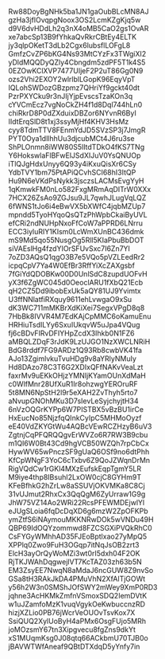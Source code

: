 Rw88DoyBgNHk5ba1JN1gaOubBLcMN8AJ
gzHa3jflOvqpgNoox3OS2LcmKZgKjq5w
d9V6dvHDdLh2q3nX4oMB5CaO2gs1OvAR
xe7abcSp13B9fYhkaQvRkrCBtEy4ELTK
jy3qlpOKetT3dLb2Cgx6lubsflLOFgL8
GmfzCvZP6bKG4Ns93MtCYzFx3TWgiXI2
yDldMQQDyQZly4Cbngdm5zdPF5T1k4S5
0EZOwKClXVP7477UIjeF2P2uT86Gg0N9
ozs2Vhi2EXOY2wlrlblLGopK96EqyVpT
IQLohSWDozGBzpmz7QHriYf9gckt40dt
PzrPXYCku9r3nJIjYjpEvscsTzaKOn3q
cYVCmEcz7vgNoCkZH4f1d8Dql744hLn0
chiRkrD8P0dZXduixDBZor6NYvnR6ByI
IIdtErqSlD8t1xj3ssyMjHf4KHV3HsMz
cyy8TdmTTV8FEnmYdJD5SVzSP3j7JmgR
PYT0Oya1dllhhUu3djcubMCt4J6ru3se
ShPLOnmn8iWW80S5lItdTDkO4fKS7TNg
Y6HokswlaFlBFwElJSdXIJuV0YsQNUOp
iTlQJgHdxUnyy6Q93y4iKxuQisXr6CSy
YdbTVY1bm75PtAPiQCvhSCI68hI3ItQP
Hu9N6eVKdPsNykk3jsczsLACMsEvgYyH
1qKmwkFM0nLo582FxgMRmAqDITrW0XXx
7HCX26ZsAo9ZGJsu9JL7qwhJLugVqLQZ
6fWNS1tJo6i4eBwVX5bXWfC4jqbMZUp7
mpndd5TyoHYqoQsQTzPhWpbCkaiByUVL
efCRi2ndNUHpNxoFfCoW7aPPRD6LNrru
ECC3iyluRIY1KIsm0LcWmXUnBC436dmk
mS9Md5qo55NusgOg5Rll5KIaPbuBbDOT
siVAEslHg4fzdYIOrSFUvSxc7I6Zn7YI
7oZD3AQsQ1qgO3B7e5VQo5pVZLEedRr2
icpqCpV7Ya4W0EfBr3RffYiXcZAXgsbf
7fGiYdQDOBKw00D0UnlSdC8zupdUOFvH
yX3f6ZgWC045d0OeoclARU1fXbQ21Ecb
qH2CZ5Dd9ibobExUk5aQY81UJ9Yvimtx
U3ffNNlatfiRXquy9611ehLvwgaO9xSu
dK3WC711mMKBrXdKiXei7SegxVPgD8q8
7HbBk8IVVR4M7EdKAjCpMMC6oKamuEnu
HRHiuTsdILYy6SxuIUkqvW5uJpa4VQug
fj6cBDvFIRvDFIYHpZcdX3Ihkb0N1FZ6
aMBQLZDqF3rJdK9LzUJGO1NzXWCLNRiH
BdG8rddf7FG9ARDz1Q93Rb8cwbVK41fa
AJo13ZgimlvkuTvuHDg9v8aYRlyNMuIy
Hd8DAzo78C3T6G2XDIxQFfNAKvVeaLzt
faxrMv9uEKkOHjzYMNIjKYamOUnXdMaH
c0WlfMnr28UfXuR1Ir8ohzwgYEROruRF
5t8MN6NpStH2l9r5eXAH2ZvThyh5rto7
aNvupGNOhMKu3D7sIevLeSyjchyjtH34
6nVzOQGrKYPp6W7PISTBX5vBzBU1irCe
HxEucNo85NjzfqQInkCyIpC5MHMoOyzf
eE40VdZKYGtWu4AQBcVEwRCZHzyB6uV3
ZgtnjCqPFQRQQgvErWVZo6R7RW3B9cbu
m1QI6W0Bt43Cd9hgVCB50WZQh7rpCbCx
HywWV65wPnczSF9gUaQ6OSf9no6dtPhh
KfCpWNgF3YoC6cTxbv6Z9QoJZWqnDrMn
RigVQdCw1rGKl4MXzEufskEqpTgmY5LR
M9iye4thp8IBsuhI2LxOW0cjC8GYHm9T
KFeBfhkG2hZrLw8aSSUVjOKVMKa8C8Cj
31vUJmut2RhxCx3QqQgM6ZyUrraw1G9g
JhW75VZ14Ao2WRi22RcsPFEWMDEjwlYl
eJUgSLoia6fqDcDqXD6g6mzW2ZpOFKPb
ymZtfS6iNAymouMKKNRwDOk5wVNDu49H
QBP69IdOQYzommwd8FZCSGXiPVQkRhC0
CsFYGyWMhhAD35FJEoBptlxao27yMpQ5
XPPlq0Zwo9FuH3OGqp7itNqJsOB2zrt3
ElcH3ayOrQyWoMZi3wt0rI5dxh04F2OK
RjTKJWAhDqgwejlVT7KcTAZ03zh63b5N
EM3ZsyEE7NwqN8aMdaJ6ncGUW8Z9nvSo
GSa8tH3RAkJkDA4PMuVhN2XfAlTjGOWt
y56h2W3n0SMShJOfSWY2mWey9XmP0RD3
jqhne3AcHKMkZmfnVSmoxSDQ2IemDVtK
w1uJZamfoMzK1vuqVgykOeKwbuccnzRD
hizjXZLio0PB76jWcrVeOUOvTsvKox7X
SsiQUQ2XylUoByH4aPMx6OsgFUjo5MRh
joMOzsmY67tn3Xipgvecu8fgZns9dkYt
xS1MUqmKsg0J08qtq66ACkbmU70TJB0o
jBAVWTWfAneaf9QBtDTXdqD5yYnfy7in
